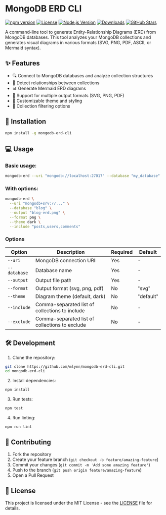 # MongoDB ERD CLI

[![npm version](https://img.shields.io/npm/v/mongodb-erd-cli.svg?style=flat)](https://www.npmjs.com/package/mongodb-erd-cli)
[![License](https://img.shields.io/npm/l/mongodb-erd-cli.svg?style=flat)](https://github.com/mlynn/mongodb-erd-cli/blob/main/LICENSE)
[![Node.js Version](https://img.shields.io/node/v/mongodb-erd-cli.svg?style=flat)](https://nodejs.org)
[![Downloads](https://img.shields.io/npm/dm/mongodb-erd-cli.svg?style=flat)](https://www.npmjs.com/package/mongodb-erd-cli)
[![GitHub Stars](https://img.shields.io/github/stars/mrlynn/mongodb-erd-cli.svg?style=flat)](https://github.com/mrlynn/mongodb-erd-cli/stargazers)

A command-line tool to generate Entity-Relationship Diagrams (ERD) from MongoDB databases. This tool analyzes your MongoDB collections and generates visual diagrams in various formats (SVG, PNG, PDF, ASCII, or Mermaid syntax).

## ✨ Features

- 🔍 Connect to MongoDB databases and analyze collection structures
- 🔗 Detect relationships between collections
- 📊 Generate Mermaid ERD diagrams
- 🎨 Support for multiple output formats (SVG, PNG, PDF)
- 🎯 Customizable theme and styling
- 🔄 Collection filtering options

## 🚀 Installation

```bash
npm install -g mongodb-erd-cli
```

## 💻 Usage

### Basic usage:
```bash
mongodb-erd --uri "mongodb://localhost:27017" --database "my_database" --output "diagram.svg"
```

### With options:
```bash
mongodb-erd \
  --uri "mongodb+srv://..." \
  --database "blog" \
  --output "blog-erd.png" \
  --format png \
  --theme dark \
  --include "posts,users,comments"
```

### Options

| Option | Description | Required | Default |
|--------|-------------|----------|---------|
| `--uri` | MongoDB connection URI | Yes | - |
| `--database` | Database name | Yes | - |
| `--output` | Output file path | Yes | - |
| `--format` | Output format (svg, png, pdf) | No | "svg" |
| `--theme` | Diagram theme (default, dark) | No | "default" |
| `--include` | Comma-separated list of collections to include | No | - |
| `--exclude` | Comma-separated list of collections to exclude | No | - |

## 🛠️ Development

1. Clone the repository:
```bash
git clone https://github.com/mlynn/mongodb-erd-cli.git
cd mongodb-erd-cli
```

2. Install dependencies:
```bash
npm install
```

3. Run tests:
```bash
npm test
```

4. Run linting:
```bash
npm run lint
```

## 🤝 Contributing

1. Fork the repository
2. Create your feature branch (`git checkout -b feature/amazing-feature`)
3. Commit your changes (`git commit -m 'Add some amazing feature'`)
4. Push to the branch (`git push origin feature/amazing-feature`)
5. Open a Pull Request

## 📄 License

This project is licensed under the MIT License - see the [LICENSE](LICENSE) file for details. 